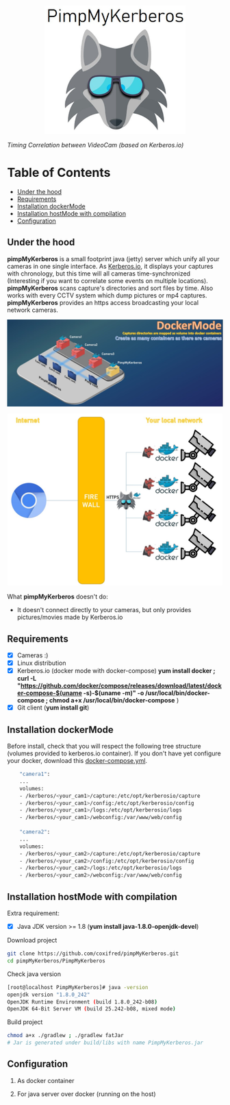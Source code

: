 <p align="center"><img src="https://github.com/coxifred/pimpMyKerberos/blob/master/resources/pimpMyKerberos.jpg?raw=true" height=300 ></p>

_Timing Correlation between VideoCam (based on Kerberos.io)_

# Table of Contents
  * [Under the hood](#chapter-1)
  * [Requirements](#chapter-2)
  * [Installation dockerMode](#chapter-3)
  * [Installation hostMode with compilation](#chapter-4)
  * [Configuration](#chapter-5)

## Under the hood <a name="chapter-1"></a>

**pimpMyKerberos** is a small footprint java (jetty) server which unify all your cameras in one single interface. As [Kerberos.io](https://kerberos.io), it displays your captures with chronology, but this time will all cameras time-synchronized (Interesting if you want to correlate some events on multiple locations). **pimpMyKerberos** scans capture's directories and sort files by time. Also works with every CCTV system which dump pictures or mp4 captures. **pimpMyKerberos** provides an https access broadcasting your local network cameras.

<p align="center"><img src=https://github.com/coxifred/pimpMyKerberos/blob/master/resources/infra.jpg?raw=true /></p>

<p align="center"><img src=https://github.com/coxifred/pimpMyKerberos/blob/master/resources/arch.jpg?raw=true /></p>

What **pimpMyKerberos** doesn't do:
  
   * It doesn't connect directly to your cameras, but only provides pictures/movies made by Kerberos.io
 
## Requirements <a name="chapter-2"></a>

- [x] Cameras :)
- [x] Linux distribution
- [x] Kerberos.io (docker mode with docker-compose) **yum install docker ; curl -L "https://github.com/docker/compose/releases/download/latest/docker-compose-$(uname -s)-$(uname -m)" -o /usr/local/bin/docker-compose ; chmod a+x /usr/local/bin/docker-compose**
)
- [x] Git client (**yum install git**)

## Installation dockerMode <a name="chapter-3"></a>
  
 Before install, check that you will respect the following tree structure (volumes provided to kerberos.io container). If you don't have yet configure your docker, download this [docker-compose.yml](https://github.com/coxifred/pimpMyKerberos/blob/master/resources/docker-compose.yml).
  
  ```bash
      "camera1":
      ...
      volumes:
      - /kerberos/<your_cam1>/capture:/etc/opt/kerberosio/capture
      - /kerberos/<your_cam1>/config:/etc/opt/kerberosio/config
      - /kerberos/<your_cam1>/logs:/etc/opt/kerberosio/logs
      - /kerberos/<your_cam1>/webconfig:/var/www/web/config
      
      "camera2":
      ...
      volumes:
      - /kerberos/<your_cam2>/capture:/etc/opt/kerberosio/capture
      - /kerberos/<your_cam2>/config:/etc/opt/kerberosio/config
      - /kerberos/<your_cam2>/logs:/etc/opt/kerberosio/logs
      - /kerberos/<your_cam2>/webconfig:/var/www/web/config
  ```
  
## Installation hostMode with compilation <a name="chapter-4"></a>

 Extra requirement:
  
  - [x] Java JDK version >= 1.8 (**yum install java-1.8.0-openjdk-devel**)
 
  Download project
  ```bash
  git clone https://github.com/coxifred/pimpMyKerberos.git
  cd pimpMyKerberos/PimpMyKerberos
  ```
  Check java version
  ```bash
  [root@localhost PimpMyKerberos]# java -version
  openjdk version "1.8.0_242"
  OpenJDK Runtime Environment (build 1.8.0_242-b08)
  OpenJDK 64-Bit Server VM (build 25.242-b08, mixed mode)
  ```
  Build project
  ```bash
  chmod a+x ./gradlew ; ./gradlew fatJar
  # Jar is generated under build/libs with name PimpMyKerberos.jar
  ```

## Configuration <a name="chapter-5"></a>

  1. As docker container

  2. For java server over docker (running on the host)
  
  
